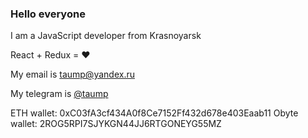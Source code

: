 ### Hello everyone

I am a JavaScript developer from Krasnoyarsk

React + Redux = ❤️

My email is [taump@yandex.ru](mailto:taump@yandex.ru)

My telegram is [@taump](http://t.me/taump)

ETH wallet: 0xC03fA3cf434A0f8Ce7152Ff432d678e403Eaab11
Obyte wallet: 2ROG5RPI7SJYKGN44JJ6RTGONEYG55MZ
